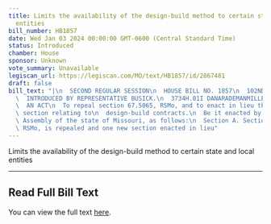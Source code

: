 ```yaml
---
title: Limits the availability of the design-build method to certain state and local
  entities
bill_number: HB1857
date: Wed Jan 03 2024 00:00:00 GMT-0600 (Central Standard Time)
status: Introduced
chamber: House
sponsor: Unknown
vote_summary: Unavailable
legiscan_url: https://legiscan.com/MO/text/HB1857/id/2867481
draft: false
bill_text: "|\n  SECOND REGULAR SESSION\n  HOUSE BILL NO. 1857\n  102ND GENERAL ASSEMBLY\n\
  \  INTRODUCED BY REPRESENTATIVE BUSICK.\n  3734H.01I DANARADEMANMILLER,ChiefClerk\n\
  \  AN ACT\n  To repeal section 67.5065, RSMo, and to enact in lieu thereof one new\
  \ section relating to\n  design-build contracts.\n  Be it enacted by the General\
  \ Assembly of the state of Missouri, as follows:\n  Section A. Section 67.5065,\
  \ RSMo, is repealed and one new section enacted in lieu"
---
```

Limits the availability of the design-build method to certain state and local entities

---

## Read Full Bill Text

You can view the full text [here](https://legiscan.com/MO/text/HB1857/id/2867481).
